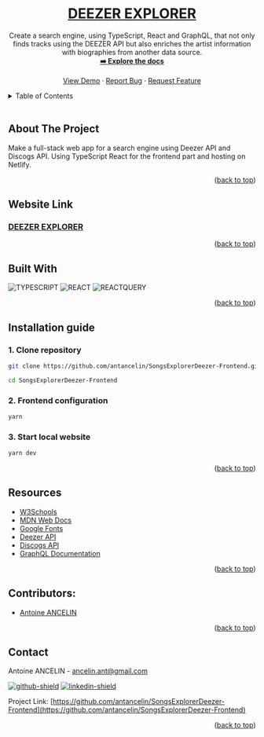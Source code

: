 <a id="readme-top"></a>

<!-- TITLE -->

<div align="center">

<a href="https://github.com/antancelin/SongsExplorerDeezer-Frontend"><h1 align="center">DEEZER EXPLORER</h1></a>

  <p align="center">
    Create a search engine, using TypeScript, React and GraphQL, that not only finds tracks using the DEEZER API but also enriches the artist information with biographies from another data source.<br>
    <a href="https://github.com/antancelin/SongsExplorerDeezer-Frontend"><strong>➡️ Explore the docs</strong></a>
    <br />
    <br />
    <a href="https://github.com/antancelin/SongsExplorerDeezer-Frontend">View Demo</a>
    ·
    <a href="https://github.com/antancelin/SongsExplorerDeezer-Frontend/issues/new?labels=bug&template=bug-report---.md">Report Bug</a>
    ·
    <a href="https://github.com/antancelin/SongsExplorerDeezer-Frontend/issues/new?labels=enhancement&template=feature-request---.md">Request Feature</a>
  </p>
</div>

<!-- TABLE OF CONTENTS -->
<details>
  <summary>Table of Contents</summary>
  <ul>
    <li><a href="#about-the-project">About The Project</a>
    <li><a href="#website-link">Website Link</a></li>
    <li><a href="#built-with">Built With</a></li>
    <li><a href="#installation-guide">Installation Guide</a></li>
    <li><a href="#resources">Resources</a></li>
    <li><a href="#contact">Contact</a></li>
  </ul>
</details>

<br>

<!-- ABOUT THE PROJECT -->

## About The Project

Make a full-stack web app for a search engine using Deezer API and Discogs API. Using TypeScript React for the frontend part and hosting on Netlify.

<p align="right">(<a href="#readme-top">back to top</a>)</p>

<!-- WEBSITE LINK -->

## Website Link

### [DEEZER EXPLORER](https://deezerexplorer-antancelin.netlify.app/)

<p align="right">(<a href="#readme-top">back to top</a>)</p>

<!-- BUILT WITH -->

## Built With

![TYPESCRIPT] ![REACT] ![REACTQUERY]

<p align="right">(<a href="#readme-top">back to top</a>)</p>

<!-- INSTALL -->

## Installation guide

### 1. Clone repository

```bash
git clone https://github.com/antancelin/SongsExplorerDeezer-Frontend.git
```

```bash
cd SongsExplorerDeezer-Frontend
```

### 2. Frontend configuration

```bash
yarn
```

### 3. Start local website

```bash
yarn dev
```

<p align="right">(<a href="#readme-top">back to top</a>)</p>

<!-- RESOURCES -->

## Resources

- [W3Schools](https://www.w3schools.com/)
- [MDN Web Docs](https://developer.mozilla.org/en-US/)
- [Google Fonts](https://fonts.google.com/)
- [Deezer API](https://developers.deezer.com/api)
- [Discogs API](https://www.discogs.com/developers)
- [GraphQL Documentation](https://graphql.org/learn/)

<p align="right">(<a href="#readme-top">back to top</a>)</p>

## Contributors:

- <a href="https://github.com/antancelin/">
  <p>Antoine ANCELIN</p>
    </a>

<p align="right">(<a href="#readme-top">back to top</a>)</p>

<!-- CONTACT -->

## Contact

Antoine ANCELIN - ancelin.ant@gmail.com

[![github-shield]](https://github.com/antancelin) [![linkedin-shield]](https://www.linkedin.com/in/antancelin/)

Project Link: [https://github.com/antancelin/SongsExplorerDeezer-Frontend](https://github.com/antancelin/SongsExplorerDeezer-Frontend)

<p align="right">(<a href="#readme-top">back to top</a>)</p>

<!-- MARKDOWN LINKS & IMAGES -->
<!-- https://www.markdownguide.org/basic-syntax/#reference-style-links -->

<!-- SOCIALS -->

[linkedin-shield]: https://img.shields.io/badge/LinkedIn-0077B5?style=for-the-badge&logo=linkedin&logoColor=white
[github-shield]: https://img.shields.io/badge/GitHub-100000?style=for-the-badge&logo=github&logoColor=white

<!-- LOGOS -->

[TYPESCRIPT]: https://img.shields.io/badge/TypeScript-3178C6?style=for-the-badge&logo=typescript&logoColor=white
[REACT]: https://shields.io/badge/react-black?logo=react&style=for-the-badge
[REACTQUERY]: https://img.shields.io/badge/React--Query-FF4154?style=for-the-badge&logo=react-query&logoColor=white
